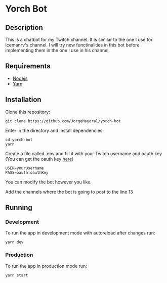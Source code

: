 # Yorch Bot

## Description

This is a chatbot for my Twitch channel. It is similar to the one I use for Icemanrv's channel.
I will try new functinalities in this bot before implementing them in the one I use in his channel.

## Requirements

- [Nodejs](https://nodejs.dev/)
- [Yarn](https://yarnpkg.com/)

## Installation

Clone this repository:

```
git clone https://github.com/JorgeMayoral/yorch-bot
```

Enter in the directory and install dependencies:

```
cd yorch-bot
yarn
```

Create a file called .env and fill it with your Twitch username and oauth key (You can get the oauth key [here](https://twitchapps.com/tmi/))

```
USER=yourUsername
PASS=oauth:oauthKey
```

You can modify the bot however you like.

Add the channels where the bot is going to post to the line 13

## Running

### Development

To run the app in development mode with autoreload after changes run:

```
yarn dev
```

### Production

To run the app in production mode run:

```
yarn start
```
